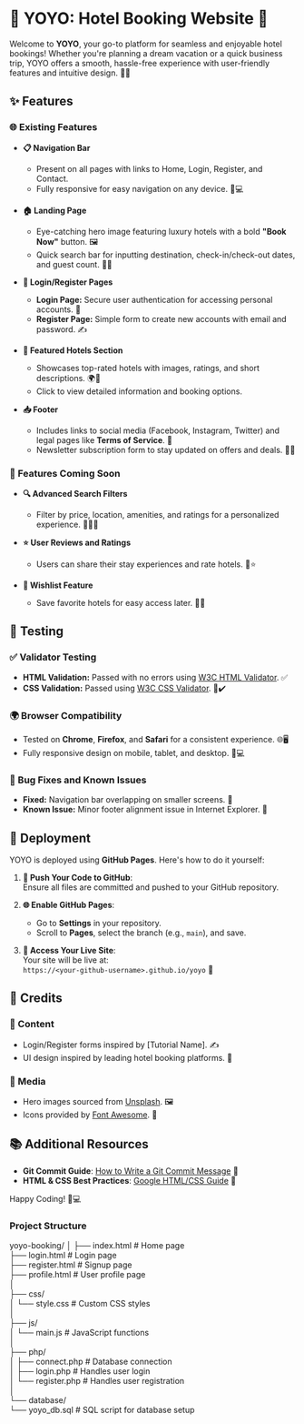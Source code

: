 # 🌟 YOYO: Hotel Booking Website 🌟

Welcome to **YOYO**, your go-to platform for seamless and enjoyable hotel bookings! Whether you're planning a dream vacation or a quick business trip, YOYO offers a smooth, hassle-free experience with user-friendly features and intuitive design. 🏨✨

## ✨ Features

### 🌐 Existing Features

- **📋 Navigation Bar**  
  - Present on all pages with links to Home, Login, Register, and Contact.  
  - Fully responsive for easy navigation on any device. 📱💻  

- **🏠 Landing Page**  
  - Eye-catching hero image featuring luxury hotels with a bold **"Book Now"** button. 🖼️  
  - Quick search bar for inputting destination, check-in/check-out dates, and guest count. 📅👤  

- **🔐 Login/Register Pages**  
  - **Login Page:** Secure user authentication for accessing personal accounts. 🔑  
  - **Register Page:** Simple form to create new accounts with email and password. ✍️  

- **🏨 Featured Hotels Section**  
  - Showcases top-rated hotels with images, ratings, and short descriptions. 🌍🌟  
  - Click to view detailed information and booking options.  

- **📥 Footer**  
  - Includes links to social media (Facebook, Instagram, Twitter) and legal pages like **Terms of Service**. 🔗  
  - Newsletter subscription form to stay updated on offers and deals. 📰📧  

### 🚀 Features Coming Soon

- **🔍 Advanced Search Filters**  
  - Filter by price, location, amenities, and ratings for a personalized experience. 💸📍🌟  

- **⭐ User Reviews and Ratings**  
  - Users can share their stay experiences and rate hotels. 💬⭐  

- **💖 Wishlist Feature**  
  - Save favorite hotels for easy access later. 📝💖  

## 🧪 Testing

### ✅ Validator Testing

- **HTML Validation:** Passed with no errors using [W3C HTML Validator](https://validator.w3.org/). ✅  
- **CSS Validation:** Passed using [W3C CSS Validator](https://jigsaw.w3.org/css-validator/). 🎨✔️  

### 🌍 Browser Compatibility

- Tested on **Chrome**, **Firefox**, and **Safari** for a consistent experience. 🌐🖥️  
- Fully responsive design on mobile, tablet, and desktop. 📱💻  

### 🔧 Bug Fixes and Known Issues

- **Fixed:** Navigation bar overlapping on smaller screens. 🎉  
- **Known Issue:** Minor footer alignment issue in Internet Explorer. 🐞  

## 🚢 Deployment

YOYO is deployed using **GitHub Pages**. Here's how to do it yourself:  

1. **🚀 Push Your Code to GitHub**:  
   Ensure all files are committed and pushed to your GitHub repository.  

2. **🌐 Enable GitHub Pages**:  
   - Go to **Settings** in your repository.  
   - Scroll to **Pages**, select the branch (e.g., `main`), and save.  

3. **🔗 Access Your Live Site**:  
   Your site will be live at:  
   `https://<your-github-username>.github.io/yoyo` 🌟  

## 🎨 Credits

### 📜 Content  
- Login/Register forms inspired by [Tutorial Name]. ✍️  
- UI design inspired by leading hotel booking platforms. 🌈  

### 📸 Media  
- Hero images sourced from [Unsplash](https://unsplash.com). 🖼️  
- Icons provided by [Font Awesome](https://fontawesome.com). 🎨  

## 📚 Additional Resources

- **Git Commit Guide**: [How to Write a Git Commit Message](https://chris.beams.io/posts/git-commit/) 📝  
- **HTML & CSS Best Practices**: [Google HTML/CSS Guide](https://google.github.io/styleguide/htmlcssguide.html) 🌟  

Happy Coding! 🚀💻  








### Project Structure
yoyo-booking/
│
├── index.html                # Home page  
├── login.html                # Login page  
├── register.html             # Signup page  
├── profile.html              # User profile page  
│  
├── css/  
│   └── style.css             # Custom CSS styles  
│  
├── js/  
│   └── main.js               # JavaScript functions  
│  
├── php/  
│   ├── connect.php           # Database connection  
│   ├── login.php             # Handles user login  
│   └── register.php          # Handles user registration  
│  
└── database/  
    └── yoyo_db.sql           # SQL script for database setup  

